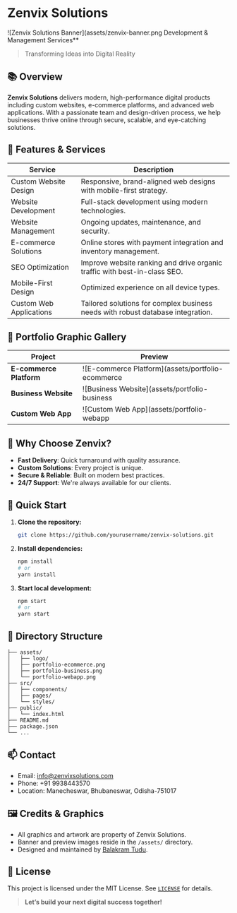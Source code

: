 # Zenvix Solutions

![Zenvix Solutions Banner](assets/zenvix-banner.png Development & Management Services**  
> Transforming Ideas into Digital Reality

## 📚 Overview

**Zenvix Solutions** delivers modern, high-performance digital products including custom websites, e-commerce platforms, and advanced web applications. With a passionate team and design-driven process, we help businesses thrive online through secure, scalable, and eye-catching solutions.

## 🎨 Features & Services

| Service                      | Description                                                                                      |
|------------------------------|--------------------------------------------------------------------------------------------------|
| Custom Website Design        | Responsive, brand-aligned web designs with mobile-first strategy.                                |
| Website Development          | Full-stack development using modern technologies.                                                |
| Website Management           | Ongoing updates, maintenance, and security.                                                      |
| E-commerce Solutions         | Online stores with payment integration and inventory management.                                 |
| SEO Optimization             | Improve website ranking and drive organic traffic with best-in-class SEO.                        |
| Mobile-First Design          | Optimized experience on all device types.                                                        |
| Custom Web Applications      | Tailored solutions for complex business needs with robust database integration.                   |

## 🌈 Portfolio Graphic Gallery

| Project               | Preview                                                               |
|-----------------------|-----------------------------------------------------------------------|
| **E-commerce Platform**     | ![E-commerce Platform](assets/portfolio-ecommerce             |
| **Business Website**        | ![Business Website](assets/portfolio-business                 |
| **Custom Web App**          | ![Custom Web App](assets/portfolio-webapp                    |

## 🚀 Why Choose Zenvix?

- **Fast Delivery**: Quick turnaround with quality assurance.
- **Custom Solutions**: Every project is unique.
- **Secure & Reliable**: Built on modern best practices.
- **24/7 Support**: We're always available for our clients.

## 🔧 Quick Start

1. **Clone the repository:**
   ```bash
   git clone https://github.com/yourusername/zenvix-solutions.git
   ```

2. **Install dependencies:**
   ```bash
   npm install
   # or
   yarn install
   ```

3. **Start local development:**
   ```bash
   npm start
   # or
   yarn start
   ```

## 📂 Directory Structure

```
├── assets/
│   ├── logo/
│   ├── portfolio-ecommerce.png
│   ├── portfolio-business.png
│   └── portfolio-webapp.png
├── src/
│   ├── components/
│   ├── pages/
│   └── styles/
├── public/
│   └── index.html
├── README.md
├── package.json
└── ...
```

## 📫 Contact

- Email: info@zenvixsolutions.com
- Phone: +91 9938443570
- Location: Manecheswar, Bhubaneswar, Odisha-751017

## 🖼️ Credits & Graphics

- All graphics and artwork are property of Zenvix Solutions.
- Banner and preview images reside in the `/assets/` directory.
- Designed and maintained by [Balakram Tudu](mailto:balakramtudu@gmail.com).

## 📃 License

This project is licensed under the MIT License. See [`LICENSE`](LICENSE) for details.

> **Let’s build your next digital success together!**
